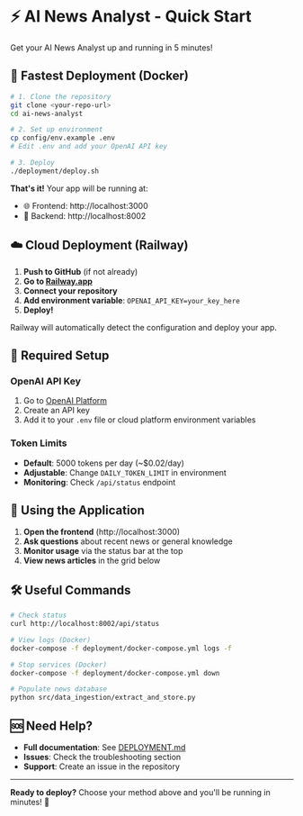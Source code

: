 # ⚡ AI News Analyst - Quick Start

Get your AI News Analyst up and running in 5 minutes!

## 🚀 Fastest Deployment (Docker)

```bash
# 1. Clone the repository
git clone <your-repo-url>
cd ai-news-analyst

# 2. Set up environment
cp config/env.example .env
# Edit .env and add your OpenAI API key

# 3. Deploy
./deployment/deploy.sh
```

**That's it!** Your app will be running at:
- 🌐 Frontend: http://localhost:3000
- 🔧 Backend: http://localhost:8002

## ☁️ Cloud Deployment (Railway)

1. **Push to GitHub** (if not already)
2. **Go to [Railway.app](https://railway.app)**
3. **Connect your repository**
4. **Add environment variable**: `OPENAI_API_KEY=your_key_here`
5. **Deploy!**

Railway will automatically detect the configuration and deploy your app.

## 🔑 Required Setup

### OpenAI API Key
1. Go to [OpenAI Platform](https://platform.openai.com)
2. Create an API key
3. Add it to your `.env` file or cloud platform environment variables

### Token Limits
- **Default**: 5000 tokens per day (~$0.02/day)
- **Adjustable**: Change `DAILY_TOKEN_LIMIT` in environment
- **Monitoring**: Check `/api/status` endpoint

## 📱 Using the Application

1. **Open the frontend** (http://localhost:3000)
2. **Ask questions** about recent news or general knowledge
3. **Monitor usage** via the status bar at the top
4. **View news articles** in the grid below

## 🛠️ Useful Commands

```bash
# Check status
curl http://localhost:8002/api/status

# View logs (Docker)
docker-compose -f deployment/docker-compose.yml logs -f

# Stop services (Docker)
docker-compose -f deployment/docker-compose.yml down

# Populate news database
python src/data_ingestion/extract_and_store.py
```

## 🆘 Need Help?

- **Full documentation**: See [DEPLOYMENT.md](DEPLOYMENT.md)
- **Issues**: Check the troubleshooting section
- **Support**: Create an issue in the repository

---

**Ready to deploy?** Choose your method above and you'll be running in minutes! 🎉
